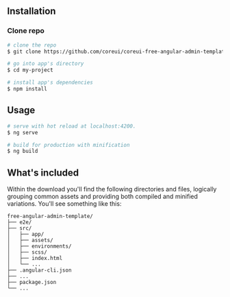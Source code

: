 ## Installation

### Clone repo

``` bash
# clone the repo
$ git clone https://github.com/coreui/coreui-free-angular-admin-template.git my-project

# go into app's directory
$ cd my-project

# install app's dependencies
$ npm install
```

## Usage

``` bash
# serve with hot reload at localhost:4200.
$ ng serve

# build for production with minification
$ ng build
```

## What's included

Within the download you'll find the following directories and files, logically grouping common assets and providing both compiled and minified variations. You'll see something like this:

```
free-angular-admin-template/
├── e2e/
├── src/
│   ├── app/
│   ├── assets/
│   ├── environments/
│   ├── scss/
│   ├── index.html
│   └── ...
├── .angular-cli.json
├── ...
├── package.json
└── ...
```

